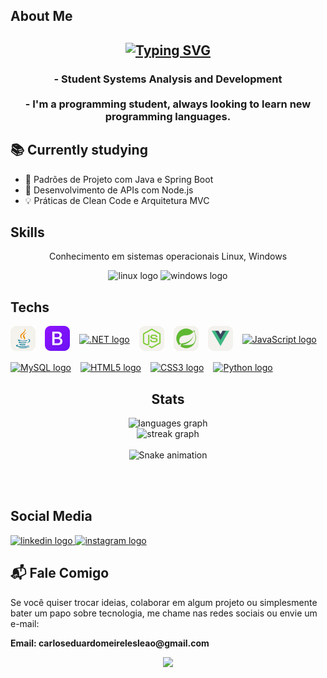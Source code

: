 <h2 align="left">About Me</h2>

<h2 align="center">
  <a href="https://git.io/typing-svg">
    <img src="https://readme-typing-svg.herokuapp.com?font=Fira+Code&duration=3000&pause=100&width=435&lines=Hello++World!;My+name+is+Carlos+Eduardo." alt="Typing SVG" />
  </a>
</h2>

<h3 align="center">
  - Student Systems Analysis and Development<br><br>
  - I'm a programming student, always looking to learn new programming languages.
</h3>

<h2 align="left">📚 Currently studying</h2>

<ul>
  <li>📘 Padrões de Projeto com Java e Spring Boot</li>
  <li>🔧 Desenvolvimento de APIs com Node.js</li>
  <li>💡 Práticas de Clean Code e Arquitetura MVC</li>
</ul>

<h2 align="left">Skills</h2>

<p align="center">Conhecimento em sistemas operacionais Linux, Windows</p>

<div align="center">
  <img src="https://skillicons.dev/icons?i=linux" height="50" alt="linux logo" />
  <img src="https://skillicons.dev/icons?i=windows" height="50" alt="windows logo" />
</div>


<h2 align="left">Techs</h2>

<div style="display: flex; flex-wrap: wrap; gap: 15px; align-items: center;">
  <a href="https://www.java.com/pt-BR/" target="_blank">
    <img src="https://raw.githubusercontent.com/tandpfun/skill-icons/65dea6c4eaca7da319e552c09f4cf5a9a8dab2c8/icons/Java-Light.svg" height="40" alt="Java logo" />
  </a>
  <a href="https://getbootstrap.com/" target="_blank">
    <img src="https://raw.githubusercontent.com/tandpfun/skill-icons/65dea6c4eaca7da319e552c09f4cf5a9a8dab2c8/icons/Bootstrap.svg" height="40" alt="Bootstrap logo" />
  </a>
  <a href="https://dotnet.microsoft.com/" target="_blank">
    <img src="https://skillicons.dev/icons?i=dotnet" height="40" alt=".NET logo" />
  </a>
  <a href="https://nodejs.org/" target="_blank">
    <img src="https://raw.githubusercontent.com/tandpfun/skill-icons/65dea6c4eaca7da319e552c09f4cf5a9a8dab2c8/icons/NodeJS-Light.svg" height="40" alt="Node.js logo" />
  </a>
  <a href="https://spring.io/" target="_blank">
    <img src="https://raw.githubusercontent.com/tandpfun/skill-icons/65dea6c4eaca7da319e552c09f4cf5a9a8dab2c8/icons/Spring-Light.svg" height="40" alt="Spring logo" />
  </a>
  <a href="https://vuejs.org/" target="_blank">
    <img src="https://raw.githubusercontent.com/tandpfun/skill-icons/65dea6c4eaca7da319e552c09f4cf5a9a8dab2c8/icons/VueJS-Light.svg" height="40" alt="Vue logo" />
  </a>
  <a href="https://developer.mozilla.org/pt-BR/docs/Web/JavaScript" target="_blank">
    <img src="https://skillicons.dev/icons?i=js" height="40" alt="JavaScript logo" />
  </a>
  <a href="https://www.mysql.com/" target="_blank">
    <img src="https://skillicons.dev/icons?i=mysql" height="40" alt="MySQL logo" />
  </a>
  <a href="https://developer.mozilla.org/pt-BR/docs/Web/HTML" target="_blank">
    <img src="https://skillicons.dev/icons?i=html" height="40" alt="HTML5 logo" />
  </a>
  <a href="https://developer.mozilla.org/pt-BR/docs/Web/CSS" target="_blank">
    <img src="https://skillicons.dev/icons?i=css" height="40" alt="CSS3 logo" />
  </a>
  <a href="https://www.python.org/" target="_blank">
    <img src="https://skillicons.dev/icons?i=py" height="40" alt="Python logo" />
  </a>
</div>

<h2 align="center">Stats</h2>
<div align="center">
  <img src="https://github-readme-stats.vercel.app/api/top-langs?username=EduardoLeao-system&locale=en&hide_title=false&layout=compact&card_width=320&langs_count=5&theme=dracula&hide_border=false&order=2" height="130" alt="languages graph" />
</div>
<div align="center">
  <img src="https://streak-stats.demolab.com?user=eduardoleao-system&locale=pt-br&mode=weekly&theme=dark&hide_border=false&border_radius=5&date_format=M%20j%5B,%20Y%5D&order=3" height="130" alt="streak graph" />
</div>


<div align="center">
  <br>
  <img src="https://raw.githubusercontent.com/EduardoLeao-system/EduardoLeao-system/output/snake.svg" alt="Snake animation" />

<br/><br/>

</div>


<h2 align="left">Social Media</h2>

<div align="left">
  <a href="https://www.linkedin.com/in/carlos-eduardoleao-9b9a00237/" target="_blank">
    <img src="https://raw.githubusercontent.com/maurodesouza/profile-readme-generator/master/src/assets/icons/social/linkedin/default.svg" width="52" height="40" alt="linkedin logo" />
  </a>
  <a href="https://www.instagram.com/eduleao1/" target="_blank">
    <img src="https://raw.githubusercontent.com/maurodesouza/profile-readme-generator/master/src/assets/icons/social/instagram/default.svg" width="52" height="40" alt="instagram logo" />
  </a>
</div>
<h2 align="left">📬 Fale Comigo</h2>

<p>Se você quiser trocar ideias, colaborar em algum projeto ou simplesmente bater um papo sobre tecnologia, me chame nas redes sociais ou envie um e-mail:</p>

<p><strong>Email:  carloseduardomeirelesleao@gmail.com</strong></p>

<div align="center">
  <img height="220" src="https://64.media.tumblr.com/3ebef054c877d03c507aa8c40149908b/6ea0a0e867ebf441-0d/s1280x1920/515b1f92b9830672a913d4f32c3f233b08bf3643.gif" />
</div>
